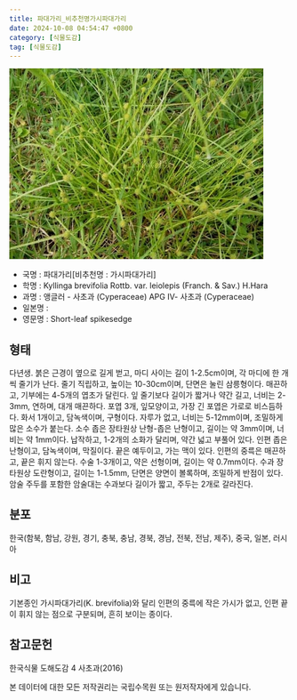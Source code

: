 ```yaml
---
title: 파대가리_비추천명가시파대가리
date: 2024-10-08 04:54:47 +0800
category: [식물도감]
tag: [식물도감]
---
```




![파대가리[비추천명 : 가시파대가리]](/assets/img/fileUpload/plants/basic/Cyperaceae/Kyllinga/441/1_th2.JPG)
- 국명 : 파대가리[비추천명 : 가시파대가리]
- 학명 : Kyllinga brevifolia Rottb. var. leiolepis (Franch. & Sav.) H.Hara
- 과명 : 앵글러 - 사초과 (Cyperaceae) APG Ⅳ- 사초과 (Cyperaceae)
- 일본명 : 
- 영문명 : Short-leaf spikesedge


## 형태
다년생. 붉은 근경이 옆으로 길게 벋고, 마디 사이는 길이 1-2.5cm이며, 각 마디에 한 개씩 줄기가 난다. 줄기 직립하고, 높이는 10-30cm이며, 단면은 눌린 삼릉형이다. 매끈하고, 기부에는 4-5개의 엽초가 달린다. 잎 줄기보다 길이가 짧거나 약간 길고, 너비는 2-3mm, 연하며, 대개 매끈하다. 포엽 3개, 잎모양이고, 가장 긴 포엽은 가로로 비스듬하다. 화서 1개이고, 담녹색이며, 구형이다. 자루가 없고, 너비는 5-12mm이며, 조밀하게 많은 소수가 붙는다. 소수 좁은 장타원상 난형-좁은 난형이고, 길이는 약 3mm이며, 너비는 약 1mm이다. 납작하고, 1-2개의 소화가 달리며, 약간 넓고 부풀어 있다. 인편 좁은 난형이고, 담녹색이며, 막질이다. 끝은 예두이고, 가는 맥이 있다. 인편의 중륵은 매끈하고, 끝은 휘지 않는다. 수술 1-3개이고, 약은 선형이며, 길이는 약 0.7mm이다. 수과 장타원상 도란형이고, 길이는 1-1.5mm, 단면은 양면이 볼록하며, 조밀하게 반점이 있다. 암술 주두를 포함한 암술대는 수과보다 길이가 짧고, 주두는 2개로 갈라진다.
## 분포
한국(함북, 함남, 강원, 경기, 충북, 충남, 경북, 경남, 전북, 전남, 제주), 중국, 일본, 러시아
## 비고
기본종인 가시파대가리(K. brevifolia)와 달리 인편의 중륵에 작은 가시가 없고, 인편 끝이 휘지 않는 점으로 구분되며, 흔히 보이는 종이다.
## 참고문헌
한국식물 도해도감 4 사초과(2016)






본 데이터에 대한 모든 저작권리는 국립수목원 또는 원저작자에게 있습니다.
